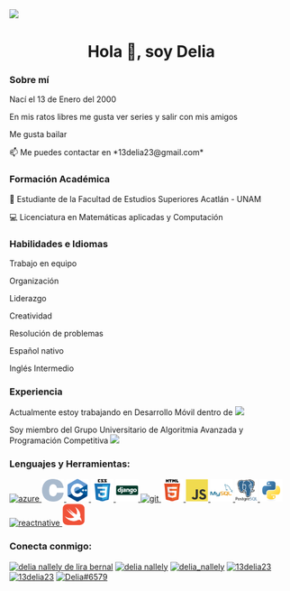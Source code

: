 <img src = "https://scontent.fmex24-1.fna.fbcdn.net/v/t1.0-9/165294445_1383719242027270_6331184735117026204_o.jpg?_nc_cat=100&ccb=1-3&_nc_sid=730e14&_nc_ohc=7IcYJ03h8BEAX8TyPWe&_nc_ht=scontent.fmex24-1.fna&oh=6f0d3f5b9d81af8c391b799b2b24d816&oe=60823987">
<!--
**Delia13-23/Delia13-23** is a ✨ _special_ ✨ repository because its `README.md` (this file) appears on your GitHub profile.-->

<h1 align="center">
  Hola 👋, soy Delia
</h1>
<h3> Sobre mí</h3>
<p>Nací el 13 de Enero del 2000</p>
<p>En mis ratos libres me gusta ver series y salir con mis amigos</p>
<p>Me gusta bailar</p>
<p> 📫 Me puedes contactar en *13delia23@gmail.com*</p>

<h3>Formación Académica</h3>
<p>🏫 Estudiante de la Facultad de Estudios Superiores Acatlán - UNAM</p>
<p>💻 Licenciatura en Matemáticas aplicadas y Computación</p>
<h3>Habilidades e Idiomas</h3>
<p> Trabajo en equipo</p>
<p> Organización</p>
<p> Liderazgo</p>
<p> Creatividad</p>
<p> Resolución de problemas</p>
<p>
<p> Español nativo</p>
<p> Inglés Intermedio</p>
</p>

<h3>Experiencia</h3>
<p> 
  Actualmente estoy trabajando en Desarrollo Móvil dentro de <a https://hackademy.lat/><img src = "https://media-exp1.licdn.com/dms/image/C4E0BAQEN3YNH3GzU6g/company-logo_200_200/0/1542586187086?e=2159024400&v=beta&t=JKCcSVA_GMYmAlF2cRvbVuoQ4S_48wOKQhgXk85Laeo" widt="40px" height="40px" ></a>
</p>
<p> 
  Soy miembro del Grupo Universitario de Algoritmia Avanzada y Programación Competitiva <a https://www.facebook.com/programacioncompetitiva><img src ="https://scontent.fmex24-1.fna.fbcdn.net/v/t31.0-8/195117_189094961134879_1209425_o.jpg?_nc_cat=101&ccb=1-3&_nc_sid=09cbfe&_nc_ohc=HztHLr0U-B8AX-njfCM&_nc_oc=AQknOxL9FdX-G0h0k6_84DVedclgOLbhud-ZSMgxJlEPslplaJ13B1PaBpqrEn2JijvR4LUGeDy5HtvfQOORYhPO&_nc_ht=scontent.fmex24-1.fna&oh=42f09739896e01da2262e0ee28355266&oe=6084A5EC" widt="50px" height="50px" ></a>
</p>

<h3 align="left">Lenguajes y Herramientas:</h3>
<p align="left"> <a href="https://azure.microsoft.com/en-in/" target="_blank"> <img src="https://www.vectorlogo.zone/logos/microsoft_azure/microsoft_azure-icon.svg" alt="azure" width="40" height="40"/> </a> <a href="https://www.cprogramming.com/" target="_blank"> <img src="https://raw.githubusercontent.com/devicons/devicon/master/icons/c/c-original.svg" alt="c" width="40" height="40"/> </a> <a href="https://www.w3schools.com/cpp/" target="_blank"> <img src="https://raw.githubusercontent.com/devicons/devicon/master/icons/cplusplus/cplusplus-original.svg" alt="cplusplus" width="40" height="40"/> </a> <a href="https://www.w3schools.com/css/" target="_blank"> <img src="https://raw.githubusercontent.com/devicons/devicon/master/icons/css3/css3-original-wordmark.svg" alt="css3" width="40" height="40"/> </a> <a href="https://www.djangoproject.com/" target="_blank"> <img src="https://raw.githubusercontent.com/devicons/devicon/master/icons/django/django-original.svg" alt="django" width="40" height="40"/> </a> <a href="https://git-scm.com/" target="_blank"> <img src="https://www.vectorlogo.zone/logos/git-scm/git-scm-icon.svg" alt="git" width="40" height="40"/> </a> <a href="https://www.w3.org/html/" target="_blank"> <img src="https://raw.githubusercontent.com/devicons/devicon/master/icons/html5/html5-original-wordmark.svg" alt="html5" width="40" height="40"/> </a> <a href="https://developer.mozilla.org/en-US/docs/Web/JavaScript" target="_blank"> <img src="https://raw.githubusercontent.com/devicons/devicon/master/icons/javascript/javascript-original.svg" alt="javascript" width="40" height="40"/> </a> <a href="https://www.mysql.com/" target="_blank"> <img src="https://raw.githubusercontent.com/devicons/devicon/master/icons/mysql/mysql-original-wordmark.svg" alt="mysql" width="40" height="40"/> </a> <a href="https://www.postgresql.org" target="_blank"> <img src="https://raw.githubusercontent.com/devicons/devicon/master/icons/postgresql/postgresql-original-wordmark.svg" alt="postgresql" width="40" height="40"/> </a> <a href="https://www.python.org" target="_blank"> <img src="https://raw.githubusercontent.com/devicons/devicon/master/icons/python/python-original.svg" alt="python" width="40" height="40"/> </a> <a href="https://reactnative.dev/" target="_blank"> <img src="https://reactnative.dev/img/header_logo.svg" alt="reactnative" width="40" height="40"/> </a> <a href="https://developer.apple.com/swift/" target="_blank"> <img src="https://raw.githubusercontent.com/devicons/devicon/master/icons/swift/swift-original.svg" alt="swift" width="40" height="40"/> </a> </p>

<h3 align="left">Conecta conmigo:</h3>
<p align="left">
<a href="https://twitter.com/nallely_delia" target="blank"}<img align="center" src="https://cdn.jsdelivr.net/npm/simple-icons@3.0.1/icons/twitter.svg" alt="nallely_delia" height="30" width="40" /></a>
<a href="https://www.linkedin.com/in/delia-nallely-de-lira-bernal-7833021a4?fbclid=IwAR2msqQ_t9bbVfMR24M2q6F0sZdJAiEaoCUvSfnfJDcLBmiGrvrXzWy74pM" target="blank"><img align="center" src="https://cdn.jsdelivr.net/npm/simple-icons@3.0.1/icons/linkedin.svg" alt="delia nallely de lira bernal" height="30" width="40" /></a>
<a href="https://www.facebook.com/deli.nallely/" target="blank"><img align="center" src="https://cdn.jsdelivr.net/npm/simple-icons@3.0.1/icons/facebook.svg" alt="delia nallely" height="30" width="40" /></a>
<a href="https://instagram.com/delia_nallely" target="blank"><img align="center" src="https://cdn.jsdelivr.net/npm/simple-icons@3.0.1/icons/instagram.svg" alt="delia_nallely" height="30" width="40" /></a>
<a href="https://www.hackerrank.com/13delia23" target="blank"><img align="center" src="https://cdn.jsdelivr.net/npm/simple-icons@3.0.1/icons/hackerrank.svg" alt="13delia23" height="30" width="40" /></a>
<a href="https://codeforces.com/profile/13delia23" target="blank"><img align="center" src="https://cdn.jsdelivr.net/npm/simple-icons@3.0.1/icons/codeforces.svg" alt="13delia23" height="30" width="40" /></a>
<a href="https://discord.gg/Delia#6579" target="blank"><img align="center" src="https://cdn.jsdelivr.net/npm/simple-icons@3.0.1/icons/discord.svg" alt="Delia#6579" height="30" width="40" /></a>
</p>


